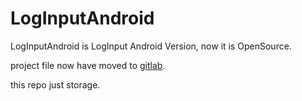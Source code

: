 # LogInputAndroid
LogInputAndroid is LogInput Android Version, now it is OpenSource.

project file now have moved to [gitlab](https://gitlab.com/AlanWANG1995/LogInputAndroid).  

this repo just storage.
